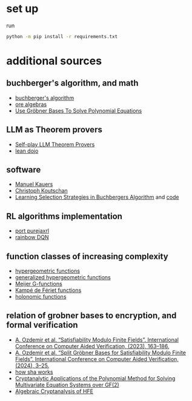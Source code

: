 # set up
run
```bash
python -m pip install -r requirements.txt
```

# additional sources

## buchberger's algorithm, and math

- [buchberger's algorithm](http://www.scholarpedia.org/article/Buchberger%27s_algorithm#buchberger65)
- [ore algebras](https://www3.risc.jku.at/research/combinat/software/ore_algebra/main.pdf)
- [Use Gröbner Bases To Solve Polynomial Equations](https://jingnanshi.com/blog/groebner_basis.html#fn.3)

## LLM as Theorem provers

- [Self-play LLM Theorem Provers](https://arxiv.org/pdf/2502.00212)
- [lean dojo](https://leandojo.org)

## software

- [Manuel Kauers](https://github.com/mkauers/ore_algebra/releases)
- [Christoph Koutschan](https://risc.jku.at/sw/holonomicfunctions/)
- [Learning Selection Strategies in Buchbergers Algorithm](https://arxiv.org/pdf/2005.01917) and [code](https://github.com/dylanpeifer/deepgroebner)

## RL algorithms implementation

- [port purejaxrl](https://github.com/luchris429/purejaxrl/blob/main/purejaxrl)
- [rainbow DQN](https://github.com/Curt-Park/rainbow-is-all-you-need/blob/master/08.rainbow.ipynb)

## function classes of increasing complexity

- [hypergeometric functions](https://en.wikipedia.org/wiki/Hypergeometric_function)
- [generalized hypergeometric functions](https://en.wikipedia.org/wiki/Generalized_hypergeometric_function)
- [Meijer G-functions](https://en.wikipedia.org/wiki/Meijer_G-function)
- [Kampé de Fériet functions](https://en.wikipedia.org/wiki/Kamp%C3%A9_de_F%C3%A9riet_function)
- [holonomic functions](https://en.wikipedia.org/wiki/Holonomic_function)

## relation of grobner bases to encryption, and formal verification

- [A. Ozdemir et al. “Satisfiability Modulo Finite Fields”. International Conference on Computer Aided Verification, (2023), 163–186.](https://eprint.iacr.org/2023/091.pdf)
- [A. Ozdemir et al. “Split Gröbner Bases for Satisfiability Modulo Finite Fields”. International Conference on Computer Aided Verification, (2024), 3–25.](https://eprint.iacr.org/2024/572.pdf)
- [how sha works](https://infosecwriteups.com/breaking-down-sha-3-algorithm-70fe25e125b6)
- [Cryptanalytic Applications of the Polynomial
Method for Solving Multivariate Equation
Systems over GF(2)](https://eprint.iacr.org/2021/578.pdf)
- [Algebraic Cryptanalysis of HFE](https://link.springer.com/chapter/10.1007/978-3-540-45146-4_3)
